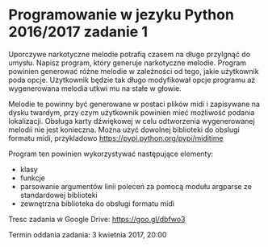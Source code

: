 # Programowanie w jezyku Python 2016/2017 zadanie 1

Uporczywe narkotyczne melodie potrafią czasem na długo przylgnąć do umysłu.
Napisz program, który generuje narkotyczne melodie. Program powinien generować różne melodie w zależności od tego, jakie użytkownik poda opcje. Użytkownik będzie tak długo modyfikował opcje programu aż wygenerowana melodia utkwi mu na stałe w głowie.

Melodie te powinny być generowane w postaci plików midi i zapisywane na dysku twardym, przy czym użytkownik powinien mieć możliwość podania lokalizacji. Obsługa karty dźwiękowej w celu odtworzenia wygenerowanej melodii nie jest konieczna. Można użyć dowolnej biblioteki do obslugi formatu midi, przykladowo https://pypi.python.org/pypi/miditime


Program ten powinien wykorzystywać następujące elementy:
 - klasy
 - funkcje
 - parsowanie argumentów linii poleceń za pomocą modułu argparse ze standardowej biblioteki
 - zewnętrzna biblioteka do obsługi formatu midi

Tresc zadania w Google Drive: https://goo.gl/dbfwo3

Termin oddania zadania: 3 kwietnia 2017, 20:00
